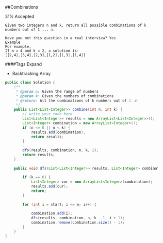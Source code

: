 ##Combinations

31% Accepted

	Given two integers n and k, return all possible combinations of k numbers out of 1 ... n.

	Have you met this question in a real interview? Yes
	Example
	For example,
	If n = 4 and k = 2, a solution is:
	[[2,4],[3,4],[2,3],[1,2],[1,3],[1,4]]

####Tags Expand
- Backtracking Array


```java
public class Solution {
    /**
     * @param n: Given the range of numbers
     * @param k: Given the numbers of combinations
     * @return: All the combinations of k numbers out of 1..n
     */
    public List<List<Integer>> combine(int n, int k) {
        // write your code here
        List<List<Integer>> results = new ArrayList<List<Integer>>();
        List<Integer> combination = new ArrayList<Integer>();
        if (n <= 0 || n < k) {
            results.add(combination);
            return results;
        }
        
        dfs(results, combination, n, k, 1);
        return results;
    }
    
    public void dfs(List<List<Integer>> results, List<Integer> combination, int n, int k, int start) {
        
        if (k == 0) {
            List<Integer> cur = new ArrayList<Integer>(combination);
            results.add(cur);
            return;
        }
        
        for (int i = start; i <= n; i++) {
            
            combination.add(i);
            dfs(results, combination, n, k - 1, i + 1);
            combination.remove(combination.size() - 1);
        }
    }
}
```
